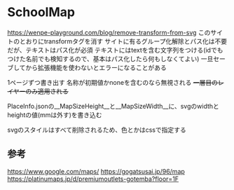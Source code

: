 # SchoolMap

<https://wenpe-playground.com/blog/remove-transform-from-svg>
このサイトのとおりにtransformタグを消す
サイトに有るグループ化解除とパス化は不要だが、テキストはパス化が必須
テキストにはtextを含む文字列をつける(idでもつけた名前でも検知するので、基本はパス化したら何もしなくてよい)
一旦セーブしてから拡張機能を使わないとエラーになることがある

1ページずつ書き出す
名称が初期値かnoneを含むのなら無視される
~~一層目のレイヤーのみ適用される~~

PlaceInfo.jsonの__MapSizeHeight__と__MapSizeWidth__に、svgのwidthとheightの値(mmは外す)を書き込む

svgのスタイルはすべて削除されるため、色とかはcssで指定する

## 参考

<https://www.google.com/maps/>
<https://gogatsusai.jp/96/map>
<https://platinumaps.jp/d/premiumoutlets-gotemba?floor=1F>
